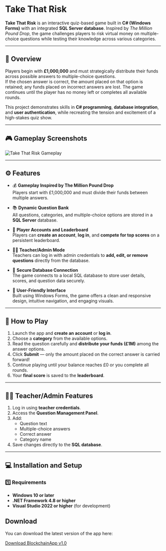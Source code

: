 # Take That Risk

**Take That Risk** is an interactive quiz-based game built in **C# (Windows Forms)** with an integrated **SQL Server database**. Inspired by *The Million Pound Drop*, the game challenges players to risk virtual money on multiple-choice questions while testing their knowledge across various categories.

---

## 🧩 Overview

Players begin with **£1,000,000** and must strategically distribute their funds across possible answers to multiple-choice questions.  
If the chosen answer is correct, the amount placed on that option is retained; any funds placed on incorrect answers are lost. The game continues until the player has no money left or completes all available rounds.

This project demonstrates skills in **C# programming**, **database integration**, and **user authentication**, while recreating the tension and excitement of a high-stakes quiz show.

---

## 🎮 Gameplay Screenshots

![Take That Risk Gameplay](Main-Menu-Screenshot.jpg)

---

## ⚙️ Features

- 💰 **Gameplay Inspired by The Million Pound Drop**  
  Players start with £1,000,000 and must divide their funds between multiple answers.

- 📚 **Dynamic Question Bank**  
  All questions, categories, and multiple-choice options are stored in a **SQL Server** database.

- 👤 **Player Accounts and Leaderboard**  
  Players can **create an account**, **log in**, and **compete for top scores** on a persistent leaderboard.

- 🧑‍🏫 **Teacher/Admin Mode**  
  Teachers can log in with admin credentials to **add, edit, or remove questions** directly from the database.

- 💾 **Secure Database Connection**  
  The game connects to a local SQL database to store user details, scores, and question data securely.

- 🎨 **User-Friendly Interface**  
  Built using Windows Forms, the game offers a clean and responsive design, intuitive navigation, and engaging visuals.

---

## 🧠 How to Play

1. Launch the app and **create an account** or **log in**.
2. Choose a **category** from the available options.
3. Read the question carefully and **distribute your funds (£1M)** among the answer options.
4. Click **Submit** — only the amount placed on the correct answer is carried forward!
5. Continue playing until your balance reaches £0 or you complete all rounds.
6. Your **final score** is saved to the **leaderboard**.

---

## 🧑‍🏫 Teacher/Admin Features

1. Log in using **teacher credentials**.
2. Access the **Question Management Panel**.
3. Add:
   - Question text
   - Multiple-choice answers
   - Correct answer
   - Category name
4. Save changes directly to the **SQL database**.

---

## 💻 Installation and Setup

### 1️⃣ Requirements

- **Windows 10 or later**
- **.NET Framework 4.8 or higher**
- **Visual Studio 2022 or higher** (for development)

## Download

You can download the latest version of the app here:

[Download BlockchainApp v1.0](https://github.com/takieddine17/Take-That-Risk/releases/download/v1.0/TTR.Test.exe)
